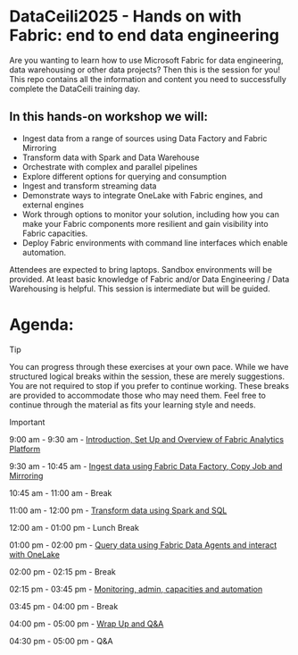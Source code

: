# DataCeili2025 - Hands on with Fabric: end to end data engineering
Are you wanting to learn how to use Microsoft Fabric for data engineering, data warehousing or other data projects? Then this is the session for you!
This repo contains all the information and content you need to successfully complete the DataCeili training day.


## In this hands-on workshop we will:
- Ingest data from a range of sources using Data Factory and Fabric Mirroring
- Transform data with Spark and Data Warehouse
- Orchestrate with complex and parallel pipelines
- Explore different options for querying and consumption
- Ingest and transform streaming data
- Demonstrate ways to integrate OneLake with Fabric engines, and external engines
- Work through options to monitor your solution, including how you can make your Fabric components more resilient and gain visibility into Fabric capacities.
- Deploy Fabric environments with command line interfaces which enable automation.

Attendees are expected to bring laptops. Sandbox environments will be provided. At least basic knowledge of Fabric and/or Data Engineering / Data Warehousing is helpful. This session is intermediate but will be guided.

# Agenda:
> [!TIP]
> You can progress through these exercises at your own pace. While we have structured logical breaks within the session, these are merely suggestions. You are not required to stop if you prefer to continue working. These breaks are provided to accommodate those who may need them. Feel free to continue through the material as fits your learning style and needs.


> [!IMPORTANT]
> 9:00 am - 9:30 am - [Introduction, Set Up and Overview of Fabric Analytics Platform](exercise-0-setup/start.md)
> 
> 9:30 am - 10:45 am - [Ingest data using Fabric Data Factory, Copy Job and Mirroring](./module-1-developing-spark/developing-spark.md) 
> 
> 10:45 am - 11:00 am - Break
> 
> 11:00 am - 12:00 pm - [Transform data using Spark and SQL](./module-2-orchestrating-spark/orchestrating-spark.md)
> 
> 12:00 am - 01:00 pm - Lunch Break
> 
> 01:00 pm - 02:00 pm - [Query data using Fabric Data Agents and interact with OneLake](./module-3-scheduling-monitoring-debugging/scheduling-monitoring-debugging.md)
> 
> 02:00 pm - 02:15 pm - Break
>
> 02:15 pm - 03:45 pm - [Monitoring, admin, capacities and automation](./module-4-tuning-optimizing-scaling/tuning-optimizing-scaling.md)
>
> 03:45 pm - 04:00 pm - Break
> 
> 04:00 pm - 05:00 pm - [Wrap Up and Q&A](module-5-cicd-misc/cicd-misc.md)
> 
> 04:30 pm - 05:00 pm - Q&A
>
